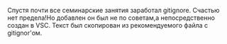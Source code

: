 Спустя почти все семинарские занятия заработал gitignore. Счастью нет предела!Но добавлен он был не по советам,а непосредственно создан в VSC. Текст был скопирован из рекомендуемого файла с gitignor'ом.
